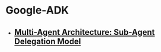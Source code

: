 # Google-ADK
- ## **[Multi-Agent Architecture: Sub-Agent Delegation Model](https://github.com/jongbokhi/Google-ADK/tree/main/stock_research/supervisor)**
